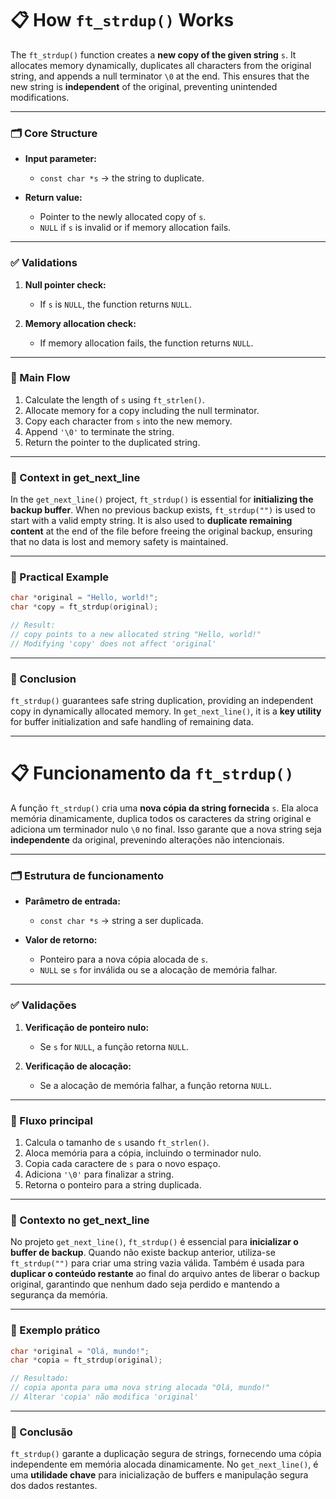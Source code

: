 # 📋 How `ft_strdup()` Works

The `ft_strdup()` function creates a **new copy of the given string** `s`. It allocates memory dynamically, duplicates all characters from the original string, and appends a null terminator `\0` at the end. This ensures that the new string is **independent** of the original, preventing unintended modifications.

---

### 🗂️ Core Structure

* **Input parameter:**

  * `const char *s` → the string to duplicate.

* **Return value:**

  * Pointer to the newly allocated copy of `s`.
  * `NULL` if `s` is invalid or if memory allocation fails.

---

### ✅ Validations

1. **Null pointer check:**

   * If `s` is `NULL`, the function returns `NULL`.

2. **Memory allocation check:**

   * If memory allocation fails, the function returns `NULL`.

---

### 🔄 Main Flow

1. Calculate the length of `s` using `ft_strlen()`.
2. Allocate memory for a copy including the null terminator.
3. Copy each character from `s` into the new memory.
4. Append `'\0'` to terminate the string.
5. Return the pointer to the duplicated string.

---

### 🔗 Context in get\_next\_line

In the `get_next_line()` project, `ft_strdup()` is essential for **initializing the backup buffer**. When no previous backup exists, `ft_strdup("")` is used to start with a valid empty string. It is also used to **duplicate remaining content** at the end of the file before freeing the original backup, ensuring that no data is lost and memory safety is maintained.

---

### 📝 Practical Example

```c
char *original = "Hello, world!";
char *copy = ft_strdup(original);

// Result:
// copy points to a new allocated string "Hello, world!"
// Modifying 'copy' does not affect 'original'
```

---

### 🎯 Conclusion

`ft_strdup()` guarantees safe string duplication, providing an independent copy in dynamically allocated memory. In `get_next_line()`, it is a **key utility** for buffer initialization and safe handling of remaining data.

---

# 📋 Funcionamento da `ft_strdup()`

A função `ft_strdup()` cria uma **nova cópia da string fornecida** `s`. Ela aloca memória dinamicamente, duplica todos os caracteres da string original e adiciona um terminador nulo `\0` no final. Isso garante que a nova string seja **independente** da original, prevenindo alterações não intencionais.

---

### 🗂️ Estrutura de funcionamento

* **Parâmetro de entrada:**

  * `const char *s` → string a ser duplicada.

* **Valor de retorno:**

  * Ponteiro para a nova cópia alocada de `s`.
  * `NULL` se `s` for inválida ou se a alocação de memória falhar.

---

### ✅ Validações

1. **Verificação de ponteiro nulo:**

   * Se `s` for `NULL`, a função retorna `NULL`.

2. **Verificação de alocação:**

   * Se a alocação de memória falhar, a função retorna `NULL`.

---

### 🔄 Fluxo principal

1. Calcula o tamanho de `s` usando `ft_strlen()`.
2. Aloca memória para a cópia, incluindo o terminador nulo.
3. Copia cada caractere de `s` para o novo espaço.
4. Adiciona `'\0'` para finalizar a string.
5. Retorna o ponteiro para a string duplicada.

---

### 🔗 Contexto no get\_next\_line

No projeto `get_next_line()`, `ft_strdup()` é essencial para **inicializar o buffer de backup**. Quando não existe backup anterior, utiliza-se `ft_strdup("")` para criar uma string vazia válida. Também é usada para **duplicar o conteúdo restante** ao final do arquivo antes de liberar o backup original, garantindo que nenhum dado seja perdido e mantendo a segurança da memória.

---

### 📝 Exemplo prático

```c
char *original = "Olá, mundo!";
char *copia = ft_strdup(original);

// Resultado:
// copia aponta para uma nova string alocada "Olá, mundo!"
// Alterar 'copia' não modifica 'original'
```

---

### 🎯 Conclusão

`ft_strdup()` garante a duplicação segura de strings, fornecendo uma cópia independente em memória alocada dinamicamente. No `get_next_line()`, é uma **utilidade chave** para inicialização de buffers e manipulação segura dos dados restantes.

